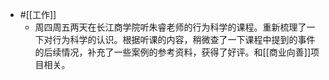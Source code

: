- #[[工作]]
    - 周四周五两天在长江商学院听朱睿老师的行为科学的课程。重新梳理了一下对行为科学的认识。根据听课的内容，稍微查了一下课程中提到的事件的后续情况，补充了一些案例的参考资料，获得了好评。和[[商业向善]]项目相关。
